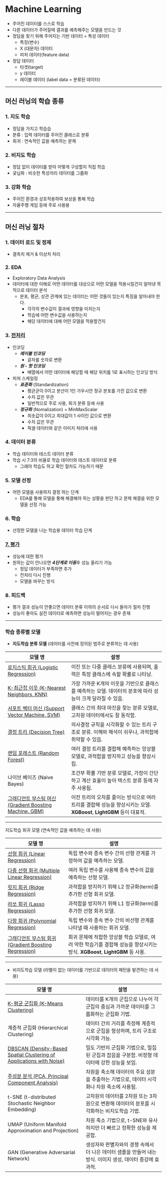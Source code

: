 # Machine Learning
- 주어진 데이터를 스스로 학습
- 다른 데이터가 주어질때 결과를 예측해주는 모델을 만드는 것
- 정담을 찾기 위해 주어지는 기반 데이터 = 특성 데이터
    - 특징(변수)
    - X (대문자) 데이터
    - 피처 데이터(feature data)
- 정답 데이터
    - 타겟(target)
    - y 데이터
    - 레이블 데이터 (label data = 분류된 데이터)
---
## 머신 러닝의 학습 종류
### 1. 지도 학습
- 정답을 가지고 학습습
- 분류 : 입력 데이터를 주어진 클래스로 분류
- 회귀 : 연속적인 값을 예측하는 문제
### 2. 비지도 학습
- 정답 없이 데이터를 받아 어떻게 구성할지 직접 학습
- 궂닙화 : 비슷한 특성끼리 데이터를 그룹화
### 3. 강화 학습
- 주어진 환경과 상호작용하여 보상을 통해 학습
- 자율주행 게임 등에 주로 사용용
---
## 머신 러닝 절차
### 1. 데이터 로드 및 정제
- 결측치 제거 & 이상치 처리
### 2. EDA
- Exploratory Data Analysis
- 데이터에 대한 이해로 어떤 데이터를 대상으로 어떤 모델을 적용시킬건지 알아낸 목적으로 데이터 분석
    - 분포, 평균, 상관 관계에 있는 데이터는 어떤 것들이 있는지 특징을 알아내야 한다.
        - 각각의 변수값이 결과에 영향을 미치는지
        - 학습에 어떤 변수값을 사용하는지
        - 해당 데이터에 대해 어떤 모델을 적용할건지
### 3. <a href="https://github.com/ohdyo/AI-learning/blob/main/machine-learning/01_overview/README.md#%EB%8D%B0%EC%9D%B4%ED%84%B0-%EC%A0%84%EC%B2%98%EB%A6%AC">전처리</a>
- 인코딩
    - ***레이블 인코딩***
        - 글자를 숫자로 변환
    - ***원 - 핫 인코딩***
        - 배열에서 어떤 데이터에 해당할 때 해당 위치를 1로 표시하는 인코딩 방식
- 피처 스케일링
    - ***표준화*** (Standardization)
        - 평균균이 0이고 분산이 1인 가우시안 정규 분포를 가진 값으로 변환
        - 수치 값은 무관
        - 일반적으로 주로 사용, 회긔 분류 등에 사용
    - ***정규화*** (Nomalization) = MinMaxScalar
        - 최솟값이 0이고 최대값이 1 사이인 값으로 변환
        - 수치 값은 무관
        - 픽셀 데이터와 같은 이미지 처리에 사용

### 4. 데이터 분류
- 학습 데이터와 테스트 데이터 분류
- 학습 시 7:3의 비율로 학습 데이터와 테스트 데이터로 분류
    - 그래야 학습도 하고 확인 절차도 가능하기 때문

### 5. 모델 선정
- 어떤 모델을 사용하지 결정 하는 단계
    - EDA를 통해 모델을 통해 해결해야 하는 상황을 판단 하고 문제 해결을 위한 모델을 선정 가능

### 6. 학습
- 선정한 모델을 나눈 학습용 데이터 학습 단계

### <a href="https://github.com/ohdyo/AI-learning/blob/main/machine-learning/08_evaluation/README.md#%ED%8F%89%EA%B0%80"> 7. 평가 </a>
- 성능에 대한 평가
- 원하는 값이 안나오면 ***4단계로 이동***후 성능 올리기 가능
    - 정답 데이터가 부족하면 추가
    - 전처리 다시 진행
    - 모델을 바꾸는 방식

### 8. 피드백
- 평가 결과 성능이 안좋으면 데이터 분류 이하의 순서로 다시 돌아가 절차 진행
- 성능이 좋아도 실전 데이터로 예측하면 성능이 떨어지는 경우 존재

---

###  학습 종류별 모델
- **지도학습 분류 모델** (데이터를 사전에 정의된 범주로 분류하는 데 사용)

| **모델 명** | **설명** |
| --- | --- |
| <a href="https://github.com/ohdyo/AI-learning/blob/main/machine-learning/04_classification/README.md#logistic-regression">로지스틱 회귀 (Logistic Regression)</a> | 이진 또는 다중 클래스 분류에 사용되며, 출력은 특정 클래스에 속할 확률로 나타남. |
| <a href="https://github.com/ohdyo/AI-learning/blob/main/machine-learning/01_overview/README.md#k-%EC%B5%9C%EA%B7%BC%EC%A0%91-%EC%9D%B4%EC%9B%83-%EB%B6%84%EB%A5%98-%EB%AA%A8%EB%8D%B8">K-최근접 이웃 (K-Nearest Neighbors, KNN)</a> | 가장 가까운 K개의 이웃을 기반으로 클래스를 예측하는 모델. 데이터의 분포에 따라 성능이 크게 달라질 수 있음. |
| <a href="https://github.com/ohdyo/AI-learning/blob/main/machine-learning/04_classification/README.md#svmsupport-vector-machine">서포트 벡터 머신 (Support Vector Machine, SVM)</a> | 클래스 간의 최대 마진을 찾는 분류 모델로, 고차원 데이터에서도 잘 동작함. |
| <a href="https://github.com/ohdyo/AI-learning/blob/main/machine-learning/04_classification/README.md#%EA%B2%B0%EC%A0%95-%ED%8A%B8%EB%A6%AC---%EB%B6%84%EB%A5%98">결정 트리 (Decision Tree)</a> | 의사결정 규칙을 시각화할 수 있는 트리 구조로 분류. 이해와 해석이 쉬우나, 과적합에 취약할 수 있음. |
| <a href="https://github.com/ohdyo/AI-learning/blob/main/machine-learning/05_ensemble/README.md#bagging"> 랜덤 포레스트 (Random Forest) </a> | 여러 결정 트리를 결합해 예측하는 앙상블 모델로, 과적합을 방지하고 성능을 향상시킴. |
| 나이브 베이즈 (Naive Bayes) | 조건부 확률 기반 분류 모델로, 가정이 간단하고 계산 효율이 높아 텍스트 분류 등에 자주 사용됨. |
| <a href="https://github.com/ohdyo/AI-learning/blob/main/machine-learning/05_ensemble/README.md#gradientboosting"> 그래디언트 부스팅 머신 (Gradient Boosting Machine, GBM) </a> | 이전 트리의 오차를 줄이는 방식으로 여러 트리를 결합해 성능을 향상시키는 모델. **XGBoost**, **LightGBM** 등이 대표적. |

---
지도학습 회귀 모델 (연속적인 값을 예측하는 데 사용)

| **모델 명** | **설명** |
| --- | --- |
| <a href="https://github.com/ohdyo/AI-learning/blob/main/machine-learning/01_overview/README.md#%EC%98%88%EC%B8%A1%EC%BB%AC%EB%9F%BC%EC%9D%B4-%ED%95%98%EB%82%98%EC%9D%B8-%EA%B2%BD%EC%9A%B0">선형 회귀 (Linear Regression)</a> | 독립 변수와 종속 변수 간의 선형 관계를 가정하여 값을 예측하는 모델. |
| <a href="https://github.com/ohdyo/AI-learning/blob/main/machine-learning/01_overview/README.md#%EC%98%88%EC%B8%A1%EC%BB%AC%EB%9F%BC%EC%9D%B4-%EC%97%AC%EB%9F%AC%EA%B0%9C%EC%9D%B8-%EA%B2%BD%EC%9A%B0">다중 선형 회귀 (Multiple Linear Regression)</a> | 여러 독립 변수를 사용해 종속 변수의 값을 예측하는 선형 모델. |
| <a href="https://github.com/ohdyo/AI-learning/blob/main/machine-learning/03_regression/README.md"> 릿지 회귀 (Ridge Regression)</a> | 과적합을 방지하기 위해 L2 정규화(term)를 추가한 선형 회귀 모델. |
| <a href="https://github.com/ohdyo/AI-learning/blob/main/machine-learning/03_regression/README.md">라쏘 회귀 (Lasso Regression)</a> | 과적합을 방지하기 위해 L1 정규화(term)를 추가한 선형 회귀 모델. |
| <a href="https://github.com/ohdyo/AI-learning/blob/main/machine-learning/03_regression/README.md">다항 회귀 (Polynomial Regression)</a> | 독립 변수와 종속 변수 간의 비선형 관계를 나타낼 때 사용하는 회귀 모델. |
| <a href="https://github.com/ohdyo/AI-learning/blob/main/machine-learning/05_ensemble/README.md#histgradientboostingregressor"> 그래디언트 부스팅 회귀 (Gradient Boosting Regression) </a> | 회귀 문제에 적합한 앙상블 학습 모델로, 여러 약한 학습기를 결합해 성능을 향상시키는 방식. **XGBoost**, **LightGBM** 등 사용. |

---

- 비지도학습 모델 (라벨이 없는 데이터를 기반으로 데이터의 패턴을 발견하는 데 사용)

| **모델 명** | **설명** |
| --- | --- |
| <a href="https://github.com/ohdyo/AI-learning/blob/main/machine-learning/07_clustering/README.md#k-%ED%8F%89%EA%B7%A0-%EA%B5%B0%EC%A7%91k-means-clustering"> K-평균 군집화 (K-Means Clustering) </a> | 데이터를 K개의 군집으로 나누어 각 군집의 중심과 가까운 데이터를 그룹화하는 군집화 기법. |
| 계층적 군집화 (Hierarchical Clustering) | 데이터 간의 거리를 측정해 계층적으로 군집을 형성하며, 트리 구조로 시각화 가능. |
| <a href="https://github.com/ohdyo/AI-learning/blob/main/machine-learning/07_clustering/README.md#dbscan-density-based-spatial-clustering-of-application-with-noise"> DBSCAN (Density-Based Spatial Clustering of Applications with Noise) </a> | 밀도 기반의 군집화 기법으로, 밀집된 군집과 잡음을 구분함. 비정형 데이터에 강한 성능을 보임. |
| <a href="https://github.com/ohdyo/AI-learning/blob/main/machine-learning/06_dim_reduction/README.md#pcaprincipal-component-analysis"> 주성분 분석 (PCA, Principal Component Analysis) </a> | 차원을 축소해 데이터의 주요 성분을 추출하는 기법으로, 데이터 시각화나 차원 축소에 사용됨. |
| t-SNE (t-distributed Stochastic Neighbor Embedding) | 고차원의 데이터를 2차원 또는 3차원으로 변환해 데이터의 분포를 시각화하는 비지도학습 기법. |
| UMAP (Uniform Manifold Approximation and Projection) | 차원 축소 기법으로, t-SNE와 유사하지만 더 빠르고 정확한 성능을 제공함. |
| GAN (Generative Adversarial Network) | 생성자와 판별자와의 경쟁 속에서 더 나은 데이터 샘플을 만들어 내는 방식. 이미지 생성, 데이터 증강에 효과적. |
